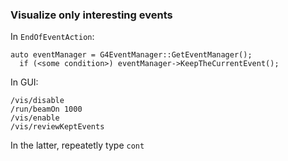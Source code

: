 ### Visualize only interesting events

In ``EndOfEventAction``:

```
auto eventManager = G4EventManager::GetEventManager();
  if (<some condition>) eventManager->KeepTheCurrentEvent();
```

In GUI:

```
/vis/disable
/run/beamOn 1000
/vis/enable
/vis/reviewKeptEvents
```
In the latter, repeatetly type ``cont``
